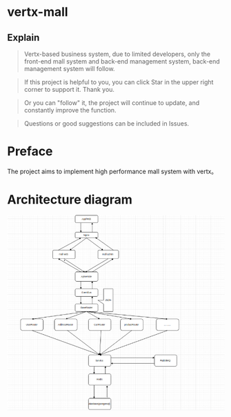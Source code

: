 # vertx-mall
## Explain
> Vertx-based business system, due to limited developers, only the front-end mall system and back-end management system, back-end management system will follow.

> If this project is helpful to you, you can click Star in the upper right corner to support it. Thank you.

> Or you can "follow" it, the project will continue to update, and constantly improve the function.

> Questions or good suggestions can be included in Issues.

# Preface
The project aims to implement high performance mall system with vertx。

# Architecture diagram

![System architecture Diagram](document/resource/vertx-mall.png)
